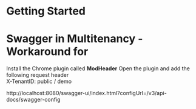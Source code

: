 # Getting Started



# Swagger in Multitenancy - Workaround for
Install the Chrome plugin called **ModHeader** 
Open the plugin and add the following request header  
X-TenantID: public / demo

http://localhost:8080/swagger-ui/index.html?configUrl=/v3/api-docs/swagger-config

